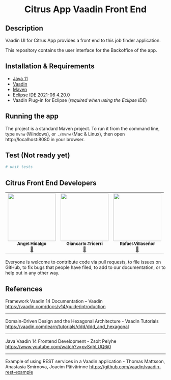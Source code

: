 <p align="center">
  <h1 align="center"/>Citrus App Vaadin Front End</h1>
</p>

## Description
Vaadin UI for Citrus App provides a front end to this job finder application. 

This repository contains the user interface for the Backoffice of the app.

## Installation & Requirements
* [Java 11](https://www.oracle.com/java/technologies/javase-jdk11-downloads.html)
* [Vaadin](https://vaadin.com/)
* [Maven](https://maven.apache.org/download.cgi)
* [Eclipse IDE 2021-06 4.20.0](https://www.eclipse.org/downloads/)
* Vaadin Plug-in for Eclipse (*required when using the Eclipse IDE*)

## Running the app
The project is a standard Maven project. To run it from the command line,
type `mvnw` (Windows), or `./mvnw` (Mac & Linux), then open
http://localhost:8080 in your browser.

## Test (Not ready yet)
```bash
# unit tests

```

## Citrus Front End Developers
<table align="center">
  <tbody><tr>
    <td align="center"><a href="https://github.com/hidangel7" rel="nofollow"><img src="https://avatars.githubusercontent.com/u/64429270?v=4" width="150px;" alt="" style="max-width:100%;"><br><sub><b>Angel Hidalgo</b></sub></a><br><a href="https://github.com/Citrus-Software-Solutions/citrus-app-BackOffice/commits?author=hidangel7" title="Commits"><g-emoji class="g-emoji" alias="book" fallback-src="https://github.githubassets.com/images/icons/emoji/unicode/1f4d6.png">📖</g-emoji></a></td>
    <td align="center"><a href="https://github.com/gctv01"><img src="https://avatars.githubusercontent.com/u/39320335?v=4" width="150px;" alt="" style="max-width:100%;"><br><sub><b>Giancarlo Tricerri</b></sub></a><br><a href="https://github.com/Citrus-Software-Solutions/citrus-app-BackOffice/commits?author=gctv01" title="Documentation"><g-emoji class="g-emoji" alias="book" fallback-src="https://github.githubassets.com/images/icons/emoji/unicode/1f4d6.png">📖</g-emoji></a></td>
    <td align="center"><a href="https://github.com/RafaDVB" rel="nofollow"><img src="https://avatars.githubusercontent.com/u/38695331?v=4" width="150px;" alt="" style="max-width:100%;"><br><sub><b>Rafael Villaseñor</b></sub></a><br><a href="https://github.com/Citrus-Software-Solutions/citrus-app-BackOffice/commits?author=RafaDVB" title="Documentation"><g-emoji class="g-emoji" alias="book" fallback-src="https://github.githubassets.com/images/icons/emoji/unicode/1f4d6.png">📖</g-emoji></a></td>
  </tr>
</tbody></table>

Everyone is welcome to contribute code via pull requests, to file issues on GitHub, to fix bugs that people have filed, to add to our documentation, or to help out in any other way.

## References

Framework Vaadin 14 Documentation – Vaadin
https://vaadin.com/docs/v14/guide/introduction

---

Domain-Driven Design and the Hexagonal Architecture - Vaadin Tutorials
https://vaadin.com/learn/tutorials/ddd/ddd_and_hexagonal

---

Java Vaadin 14 Frontend Development - Zsolt Pelyhe
https://www.youtube.com/watch?v=pvSqhLUQ6i0

---

Example of using REST services in a Vaadin application - Thomas Mattsson, Anastasia Smirnova, Joacim Päivärinne
https://github.com/vaadin/vaadin-rest-example
